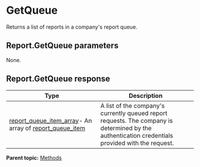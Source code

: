 # GetQueue

Returns a list of reports in a company's report queue.

## Report.GetQueue parameters

None.

## Report.GetQueue response

|Type|Description|
|----|-----------|
| [report\_queue\_item\_array](../data_types/r_report_queue_item_array.md#)- An array of [report\_queue\_item](../data_types/r_report_queue_item.md#) | A list of the company's currently queued report requests. The company is determined by the authentication credentials provided with the request.|

**Parent topic:** [Methods](../methods/methods.md)


